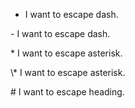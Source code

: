 - I want to escape dash.<br>

\- I want to escape dash.

\* I want to escape asterisk.<br>

\\* I want to escape asterisk.

\# I want to escape heading.



[comment]: <> (This is a comment)
[//]: <> (This is a comment)
[//]: # (This is a comment)
